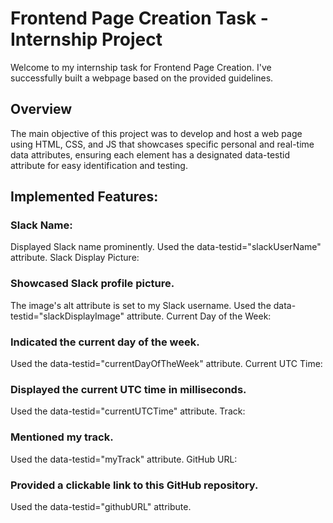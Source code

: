 # Frontend Page Creation Task - Internship Project
Welcome to my internship task for Frontend Page Creation. I've successfully built a webpage based on the provided guidelines.

## Overview
The main objective of this project was to develop and host a web page using HTML, CSS, and JS that showcases specific personal and real-time data attributes, ensuring each element has a designated data-testid attribute for easy identification and testing.

## Implemented Features:
### Slack Name:

Displayed Slack name prominently.
Used the data-testid="slackUserName" attribute.
Slack Display Picture:

### Showcased Slack profile picture.
The image's alt attribute is set to my Slack username.
Used the data-testid="slackDisplayImage" attribute.
Current Day of the Week:

### Indicated the current day of the week.
Used the data-testid="currentDayOfTheWeek" attribute.
Current UTC Time:

### Displayed the current UTC time in milliseconds.
Used the data-testid="currentUTCTime" attribute.
Track:

### Mentioned my track.
Used the data-testid="myTrack" attribute.
GitHub URL:

### Provided a clickable link to this GitHub repository.
Used the data-testid="githubURL" attribute.